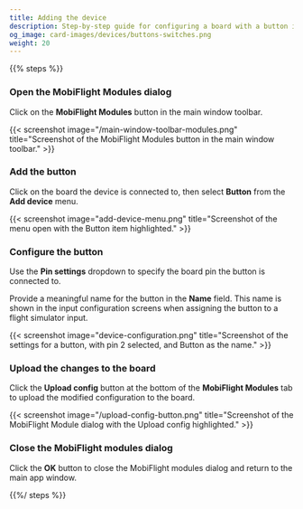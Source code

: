 ```yaml
---
title: Adding the device
description: Step-by-step guide for configuring a board with a button in MobiFlight.
og_image: card-images/devices/buttons-switches.png
weight: 20
---
```


{{% steps %}}

### Open the MobiFlight Modules dialog

Click on the **MobiFlight Modules** button in the main window toolbar.

{{< screenshot image="/main-window-toolbar-modules.png" title="Screenshot of the MobiFlight Modules button in the main window toolbar." >}}

### Add the button

Click on the board the device is connected to, then select **Button** from the **Add device** menu.

{{< screenshot image="add-device-menu.png" title="Screenshot of the menu open with the Button item highlighted." >}}

### Configure the button

Use the **Pin settings** dropdown to specify the board pin the button is connected to.

Provide a meaningful name for the button in the **Name** field. This name is shown in the input configuration screens when assigning the button to a flight simulator input.

{{< screenshot image="device-configuration.png" title="Screenshot of the settings for a button, with pin 2 selected, and Button as the name." >}}

### Upload the changes to the board

Click the **Upload config** button at the bottom of the **MobiFlight Modules** tab to upload the modified configuration to the board.

{{< screenshot image="/upload-config-button.png" title="Screenshot of the MobiFlight Module dialog with the Upload config highlighted." >}}

### Close the MobiFlight modules dialog

Click the **OK** button to close the MobiFlight modules dialog and return to the main app window.

{{%/ steps %}}
